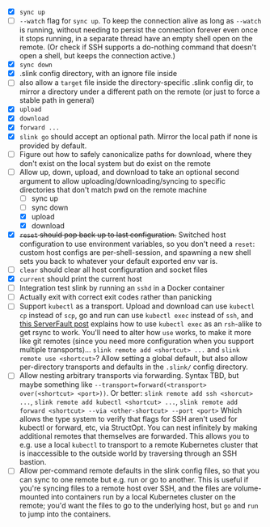 * [x] `sync up`
* [ ] `--watch` flag for `sync up`. To keep the connection alive as long as
  `--watch` is running, without needing to persist the connection forever even
  once it stops running, in a separate thread have an empty shell open on the
  remote. (Or check if SSH supports a do-nothing command that doesn't open a
  shell, but keeps the connection active.)
* [x] `sync down`
* [x] .slink config directory, with an ignore file inside
* [ ] also allow a `target` file inside the directory-specific .slink config
  dir, to mirror a directory under a different path on the remote (or just to
  force a stable path in general)
* [x] `upload`
* [x] `download`
* [x] `forward ...`
* [x] `slink go` should accept an optional path. Mirror the local path if none
  is provided by default.
* [ ] Figure out how to safely canonicalize paths for download, where they
  don't exist on the local system but do exist on the remote
* [ ] Allow up, down, upload, and download to take an optional second argument
  to allow uploading/downloading/syncing to specific directories that don't
  match pwd on the remote machine
  * [ ] sync up
  * [ ] sync down
  * [x] upload
  * [x] download
* [x] ~~`reset` should pop back up to last configuration.~~ Switched host
  configuration to use environment variables, so you don't need a `reset`:
  custom host configs are per-shell-session, and spawning a new shell sets you
  back to whatever your default exported env var is.
* [ ] `clear` should clear all host configuration and socket files
* [x] `current` should print the current host
* [ ] Integration test slink by running an `sshd` in a Docker container
* [ ] Actually exit with correct exit codes rather than panicking
* [ ] Support `kubectl` as a transport. Upload and download can use `kubectl
  cp` instead of `scp`, go and run can use `kubectl exec` instead of `ssh`, and
  [this ServerFault
  post](https://serverfault.com/questions/741670/rsync-files-to-a-kubernetes-pod)
  explains how to use `kubectl exec` as an `rsh`-alike to get rsync to work.
  You'll need to alter how `use` works, to make it more like git remotes (since
  you need more configuration when you support multiple transports)... `slink
  remote add <shortcut> ...` and `slink remote use <shortcut>`? Allow setting a
  global default, but also allow per-directory transports and defaults in the
  `.slink/` config directory.
* [ ] Allow nesting arbitrary transports via forwarding. Syntax TBD, but maybe
  something like `--transport=forward(<transport> over(<shortcut> <port>))`.
  Or better: `slink remote add ssh <shorcut> ...`,
  `slink remote add kubectl <shortcut> ...`,
  `slink remote add forward <shortcut> --via <other-shortcut> --port <port>`
  Which allows the type system to verify that flags for SSH aren't used for
  kubectl or forward, etc, via StructOpt. You can nest infinitely by making
  additional remotes that themselves are forwarded. This allows you to e.g. use
  a local `kubectl` to transport to a remote Kubernetes cluster that is
  inaccessible to the outside world by traversing through an SSH bastion.
* [ ] Allow per-command remote defaults in the slink config files, so that you
  can sync to one remote but e.g. run or go to another. This is useful if
  you're syncing files to a remote host over SSH, and the files are
  volume-mounted into containers run by a local Kubernetes cluster on the
  remote; you'd want the files to go to the underlying host, but `go` and `run`
  to jump into the containers.

